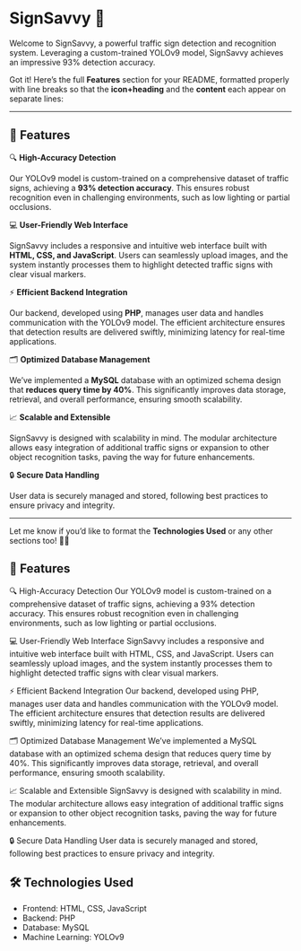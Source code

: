 # SignSavvy 🚦

Welcome to SignSavvy, a powerful traffic sign detection and recognition system. Leveraging a custom-trained YOLOv9 model, SignSavvy achieves an impressive 93% detection accuracy.


Got it! Here’s the full **Features** section for your README, formatted properly with line breaks so that the **icon+heading** and the **content** each appear on separate lines:

---

## 🌟 Features

🔍 **High-Accuracy Detection**

Our YOLOv9 model is custom-trained on a comprehensive dataset of traffic signs, achieving a **93% detection accuracy**. This ensures robust recognition even in challenging environments, such as low lighting or partial occlusions.

💻 **User-Friendly Web Interface**

SignSavvy includes a responsive and intuitive web interface built with **HTML, CSS, and JavaScript**. Users can seamlessly upload images, and the system instantly processes them to highlight detected traffic signs with clear visual markers.

⚡ **Efficient Backend Integration**

Our backend, developed using **PHP**, manages user data and handles communication with the YOLOv9 model. The efficient architecture ensures that detection results are delivered swiftly, minimizing latency for real-time applications.

🗂️ **Optimized Database Management**

We’ve implemented a **MySQL** database with an optimized schema design that **reduces query time by 40%**. This significantly improves data storage, retrieval, and overall performance, ensuring smooth scalability.

📈 **Scalable and Extensible**

SignSavvy is designed with scalability in mind. The modular architecture allows easy integration of additional traffic signs or expansion to other object recognition tasks, paving the way for future enhancements.

🔒 **Secure Data Handling**

User data is securely managed and stored, following best practices to ensure privacy and integrity.

---

Let me know if you’d like to format the **Technologies Used** or any other sections too! 🚀✨

## 🌟 Features

🔍 High-Accuracy Detection
Our YOLOv9 model is custom-trained on a comprehensive dataset of traffic signs, achieving a 93% detection accuracy. This ensures robust recognition even in challenging environments, such as low lighting or partial occlusions.

💻 User-Friendly Web Interface
SignSavvy includes a responsive and intuitive web interface built with HTML, CSS, and JavaScript. Users can seamlessly upload images, and the system instantly processes them to highlight detected traffic signs with clear visual markers.

⚡ Efficient Backend Integration
Our backend, developed using PHP, manages user data and handles communication with the YOLOv9 model. The efficient architecture ensures that detection results are delivered swiftly, minimizing latency for real-time applications.

🗂️ Optimized Database Management
We’ve implemented a MySQL database with an optimized schema design that reduces query time by 40%. This significantly improves data storage, retrieval, and overall performance, ensuring smooth scalability.

📈 Scalable and Extensible
SignSavvy is designed with scalability in mind. The modular architecture allows easy integration of additional traffic signs or expansion to other object recognition tasks, paving the way for future enhancements.

🔒 Secure Data Handling
User data is securely managed and stored, following best practices to ensure privacy and integrity.



## 🛠️ Technologies Used

* Frontend: HTML, CSS, JavaScript
* Backend: PHP
* Database: MySQL
* Machine Learning: YOLOv9

